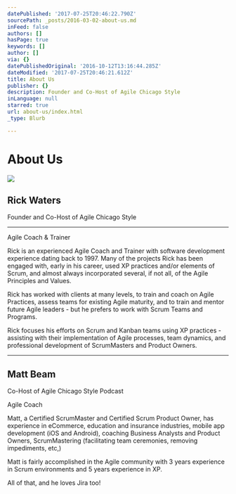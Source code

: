 ```yaml
---
datePublished: '2017-07-25T20:46:22.790Z'
sourcePath: _posts/2016-03-02-about-us.md
inFeed: false
authors: []
hasPage: true
keywords: []
author: []
via: {}
datePublishedOriginal: '2016-10-12T13:16:44.285Z'
dateModified: '2017-07-25T20:46:21.612Z'
title: About Us
publisher: {}
description: Founder and Co-Host of Agile Chicago Style
inLanguage: null
starred: true
url: about-us/index.html
_type: Blurb

---
```

# About Us
![](https://s3-us-west-2.amazonaws.com/the-grid-img/p/06facad2b381b389f0f5d70dfa2556095b5841ba.jpg)

## Rick Waters

Founder and Co-Host of Agile Chicago Style

---

Agile Coach & Trainer

Rick is an experienced Agile Coach and Trainer with software development experience dating back to 1997\. Many of the projects Rick has been engaged with, early in his career, used XP practices and/or elements of Scrum, and almost always incorporated several, if not all, of the Agile Principles and Values.

Rick has worked with clients at many levels, to train and coach on Agile Practices, assess teams for existing Agile maturity, and to train and mentor future Agile leaders - but he prefers to work with Scrum Teams and Programs.

Rick focuses his efforts on Scrum and Kanban teams using XP practices - assisting with their implementation of Agile processes, team dynamics, and professional development of ScrumMasters and Product Owners.

---

## Matt Beam

Co-Host of Agile Chicago Style Podcast

Agile Coach

Matt, a Certified ScrumMaster and Certified Scrum Product Owner, has experience in eCommerce, education and insurance industries, mobile app development (iOS and Android), coaching Business Analysts and Product Owners, ScrumMastering (facilitating team ceremonies, removing impediments, etc,)

Matt is fairly accomplished in the Agile community with 3 years experience in Scrum environments and 5 years experience in XP.

All of that, and he loves Jira too!
